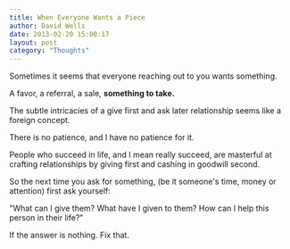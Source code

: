 ```yaml
---
title: When Everyone Wants a Piece
author: David Wells
date: 2013-02-20 15:00:17
layout: post
category: "Thoughts"
---
```


Sometimes it seems that everyone reaching out to you wants  something.

A favor, a referral, a sale, <strong>something to take.</strong>

The subtle intricacies of a give first and ask later relationship seems like a foreign concept.

There is no patience, and I have no patience for it.

People who succeed in life, and I mean really succeed, are masterful at crafting relationships by giving first and cashing in goodwill second.

So the next time you ask for something, (be it someone's time, money or attention) first ask yourself:

"What can I give them? What have I given to them? How can I help this person in their life?"

If the answer is nothing. Fix that.
